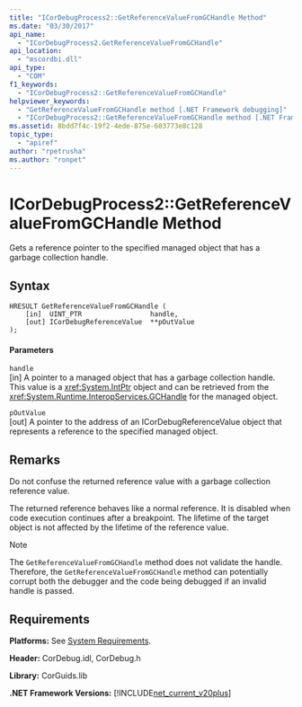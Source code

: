 ```yaml
---
title: "ICorDebugProcess2::GetReferenceValueFromGCHandle Method"
ms.date: "03/30/2017"
api_name: 
  - "ICorDebugProcess2.GetReferenceValueFromGCHandle"
api_location: 
  - "mscordbi.dll"
api_type: 
  - "COM"
f1_keywords: 
  - "ICorDebugProcess2::GetReferenceValueFromGCHandle"
helpviewer_keywords: 
  - "GetReferenceValueFromGCHandle method [.NET Framework debugging]"
  - "ICorDebugProcess2::GetReferenceValueFromGCHandle method [.NET Framework debugging]"
ms.assetid: 8bdd7f4c-19f2-4ede-875e-603773e8c128
topic_type: 
  - "apiref"
author: "rpetrusha"
ms.author: "ronpet"
---
```

# ICorDebugProcess2::GetReferenceValueFromGCHandle Method
Gets a reference pointer to the specified managed object that has a garbage collection handle.  
  
## Syntax  
  
```  
HRESULT GetReferenceValueFromGCHandle (  
    [in]  UINT_PTR                 handle,  
    [out] ICorDebugReferenceValue  **pOutValue  
);  
```  
  
#### Parameters  
 `handle`  
 [in] A pointer to a managed object that has a garbage collection handle. This value is a <xref:System.IntPtr> object and can be retrieved from the <xref:System.Runtime.InteropServices.GCHandle> for the managed object.  
  
 `pOutValue`  
 [out] A pointer to the address of an ICorDebugReferenceValue object that represents a reference to the specified managed object.  
  
## Remarks  
 Do not confuse the returned reference value with a garbage collection reference value.  
  
 The returned reference behaves like a normal reference. It is disabled when code execution continues after a breakpoint. The lifetime of the target object is not affected by the lifetime of the reference value.  
  
> [!NOTE]
>  The `GetReferenceValueFromGCHandle` method does not validate the handle. Therefore, the `GetReferenceValueFromGCHandle` method can potentially corrupt both the debugger and the code being debugged if an invalid handle is passed.  
  
## Requirements  
 **Platforms:** See [System Requirements](../../../../docs/framework/get-started/system-requirements.md).  
  
 **Header:** CorDebug.idl, CorDebug.h  
  
 **Library:** CorGuids.lib  
  
 **.NET Framework Versions:** [!INCLUDE[net_current_v20plus](../../../../includes/net-current-v20plus-md.md)]
